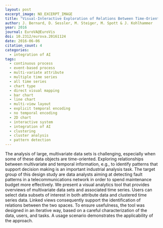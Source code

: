```yaml
---
layout: post
excerpt_image: NO_EXCERPT_IMAGE
title: "Visual-Interactive Exploration of Relations Between Time-Oriented Data and Multivariate Data"
author: J. Bernard, D. Sessler, M. Steiger, M. Spott & J. Kohlhammer
year: 2016
journal: EuroVA@EuroVis
doi: 10.2312/eurova.20161124
date: 2016-06-06
citation_count: 4
categories:
  - integration of AI
tags:
  - continuous process
  - event-based process
  - multi-variate attribute
  - multiple time series
  - all time series
  - chart type
  - direct visual mapping
  - bar chart
  - line chart
  - multi-view layout
  - explicit temporal encoding
  - no temporal encoding
  - 2D chart
  - interactive system
  - integration of AI
  - clustering
  - cluster analysis
  - pattern detection
---
```

The analysis of large, multivariate data sets is challenging, especially when some of these data objects are time-oriented. Exploring relationships between multivariate and temporal information, e.g., to identify patterns that support decision making is an important industrial analysis task. The target group of this design study are data analysts aiming at detecting fault patterns in a telecommunications network in order to spend maintenance budget more effectively. We present a visual analytics tool that provides overviews of multivariate data sets and associated time series. Users can select data subsets of interest in both attribute data and clustered time series data. Linked views consequently support the identification of relations between the two spaces. To ensure usefulness, the tool was designed in an iterative way, based on a careful characterization of the data, users, and tasks. A usage scenario demonstrates the applicability of the approach.
